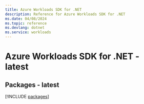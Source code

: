 ```yaml
---
title: Azure Workloads SDK for .NET
description: Reference for Azure Workloads SDK for .NET
ms.date: 04/08/2024
ms.topic: reference
ms.devlang: dotnet
ms.service: workloads
---
```

# Azure Workloads SDK for .NET - latest
## Packages - latest
[!INCLUDE [packages](workloads-index.md)]